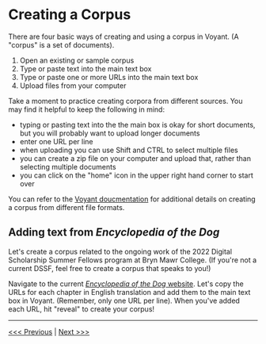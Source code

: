 # Creating a Corpus

There are four basic ways of creating and using a corpus in Voyant. (A "corpus" is a set of documents). 

1. Open an existing or sample corpus
2. Type or paste text into the main text box
3. Type or paste one or more URLs into the main text box
4. Upload files from your computer

Take a moment to practice creating corpora from different sources. You may find it helpful to keep the following in mind:

- typing or pasting text into the the main box is okay for short documents, but you will probably want to upload longer documents
- enter one URL per line
- when uploading you can use Shift and CTRL to select multiple files
- you can create a zip file on your computer and upload that, rather than selecting multiple documents
- you can click on the "home" icon in the upper right hand corner to start over

You can refer to the [Voyant doucmentation](https://voyant-tools.org/docs/#!/guide/corpuscreator) for additional details on creating a corpus from different file formats.

## Adding text from *Encyclopedia of the Dog*

Let's create a corpus related to the ongoing work of the 2022 Digital Scholarship Summer Fellows program at Bryn Mawr College. (If you're not a current DSSF, feel free to create a corpus that speaks to you!)

Navigate to the current [*Encyclopedia of the Dog* website](https://digitalscholarship.brynmawr.edu/dog/). Let's copy the URLs for each chapter in English translation and add them to the main text box in Voyant. (Remember, only one URL per line). When you've added each URL, hit "reveal" to create your corpus!

---

[<<< Previous](2-install.md) | [Next >>>](4-defaults.md)
